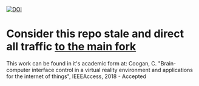 [![DOI](https://zenodo.org/badge/113076950.svg)](https://zenodo.org/badge/latestdoi/113076950)


# Consider this repo stale and direct all traffic [to the main fork](https://github.com/TheBrainChain/UnityBCI)

This work can be found in it's academic form at: Coogan, C. "Brain-computer interface control in a virtual reality environment and applications for the internet of things", IEEEAccess, 2018 - Accepted
